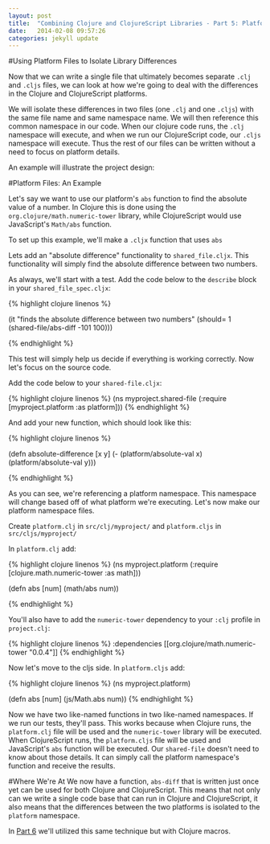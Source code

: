 ```yaml
---
layout: post
title:  "Combining Clojure and ClojureScript Libraries - Part 5: Platform Files"
date:   2014-02-08 09:57:26
categories: jekyll update
---
```


[8thLight]: https://8thlight.com
[speclj]:    https://github.com/slagyr/speclj 
[part_6]: http://andrewzures.github.io/jekyll/update/2014/02/08/clj-cljs-pt6-platform-and-macros.html

#Using Platform Files to Isolate Library Differences

Now that we can write a single file that ultimately becomes separate `.clj` and `.cljs` files, we can look at how we're going to deal with the differences in the Clojure and ClojureScript platforms.

We will isolate these differences in two files (one `.clj` and one `.cljs`) with the same file name and same namespace name. We will then reference this common namespace in our code.  When our clojure code runs, the `.clj` namespace will execute, and when we run our ClojureScript code, our `.cljs` namespace will execute.  Thus the rest of our files can be written without a need to focus on platform details.

An example will illustrate the project design:

#Platform Files: An Example

Let's say we want to use our platform's `abs` function to find the absolute value of a number.  In Clojure this is done using the `org.clojure/math.numeric-tower` library, while ClojureScript would use JavaScript's `Math/abs` function.

To set up this example, we'll make a `.cljx` function that uses `abs`

Lets add an "absolute difference" functionality to `shared_file.cljx`.  This functionality will simply find the absolute difference between two numbers.

As always, we'll start with a test.  Add the code below to the `describe` block in your `shared_file_spec.cljx`:

{% highlight clojure linenos %}

(it "finds the absolute difference between two numbers"
      (should= 1 (shared-file/abs-diff -101 100)))

{% endhighlight %}

This test will simply help us decide if everything is working correctly. Now let's focus on the source code.

Add the code below to your  `shared-file.cljx`:

{% highlight clojure linenos %}
(ns myproject.shared-file
  (:require [myproject.platform :as platform]))
{% endhighlight %}

And add your new function, which should look like this:

{% highlight clojure linenos %}

(defn absolute-difference [x y]
  (- (platform/absolute-val x) (platform/absolute-val y)))

{% endhighlight %}

As you can see, we're referencing a platform namespace.  This namespace will change based off of what platform we're executing.  Let's now make our platform namespace files.

Create `platform.clj` in `src/clj/myproject/` and `platform.cljs` in `src/cljs/myproject/`

In `platform.clj` add:

{% highlight clojure linenos %}
(ns myproject.platform
  (:require [clojure.math.numeric-tower :as math]))

  (defn abs [num]
      (math/abs num))

{% endhighlight %}

You'll also have to add the `numeric-tower` dependency to your `:clj` profile in `project.clj`:

{% highlight clojure linenos %}
   :dependencies [[org.clojure/math.numeric-tower "0.0.4"]]
{% endhighlight %}

Now let's move to the cljs side.  In `platform.cljs` add:

{% highlight clojure linenos %}
 (ns myproject.platform)

 (defn abs [num]
     (js/Math.abs num))
{% endhighlight %}

Now we have two like-named functions in two like-named namespaces.  If we run our tests, they'll pass.  This works because when Clojure runs, the `platform.clj` file will be used and the `numeric-tower` library will be executed.  When ClojureScript runs, the `platform.cljs` file will be used and JavaScript's `abs` function will be executed.  Our `shared-file` doesn't need to know about those details.  It can simply call the platform namespace's function and receive the results.

#Where We're At
We now have a function, `abs-diff` that is written just once yet can be used for both Clojure and ClojureScript.  This means that not only can we write a single code base that can run in Clojure and ClojureScript, it also means that the differences between the two platforms is isolated to the `platform` namespace.

In [Part 6][part_6] we'll utilized this same technique but with Clojure macros.
